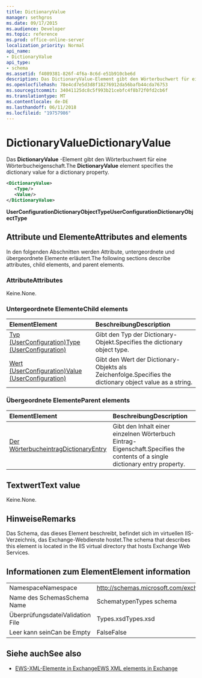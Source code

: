 ```yaml
---
title: DictionaryValue
manager: sethgros
ms.date: 09/17/2015
ms.audience: Developer
ms.topic: reference
ms.prod: office-online-server
localization_priority: Normal
api_name:
- DictionaryValue
api_type:
- schema
ms.assetid: f4089381-826f-4f6a-8c6d-e51b910cbe6d
description: Das DictionaryValue-Element gibt den Wörterbuchwert für eine Wörterbucheigenschaft.
ms.openlocfilehash: 78e4cd7e5d3d8f18276912da56bafb44cda76753
ms.sourcegitcommit: 34041125dc8c5f993b21cebfc4f8b72f0fd2cb6f
ms.translationtype: MT
ms.contentlocale: de-DE
ms.lasthandoff: 06/11/2018
ms.locfileid: "19757986"
---
```

# <a name="dictionaryvalue"></a><span data-ttu-id="fbf3c-103">DictionaryValue</span><span class="sxs-lookup"><span data-stu-id="fbf3c-103">DictionaryValue</span></span>

<span data-ttu-id="fbf3c-104">Das **DictionaryValue** -Element gibt den Wörterbuchwert für eine Wörterbucheigenschaft.</span><span class="sxs-lookup"><span data-stu-id="fbf3c-104">The **DictionaryValue** element specifies the dictionary value for a dictionary property.</span></span> 
  
```xml
<DictionaryValue>
   <Type/>
   <Value/>
</DictionaryValue>
```

 <span data-ttu-id="fbf3c-105">**UserConfigurationDictionaryObjectType**</span><span class="sxs-lookup"><span data-stu-id="fbf3c-105">**UserConfigurationDictionaryObjectType**</span></span>
## <a name="attributes-and-elements"></a><span data-ttu-id="fbf3c-106">Attribute und Elemente</span><span class="sxs-lookup"><span data-stu-id="fbf3c-106">Attributes and elements</span></span>

<span data-ttu-id="fbf3c-107">In den folgenden Abschnitten werden Attribute, untergeordnete und übergeordnete Elemente erläutert.</span><span class="sxs-lookup"><span data-stu-id="fbf3c-107">The following sections describe attributes, child elements, and parent elements.</span></span>
  
### <a name="attributes"></a><span data-ttu-id="fbf3c-108">Attribute</span><span class="sxs-lookup"><span data-stu-id="fbf3c-108">Attributes</span></span>

<span data-ttu-id="fbf3c-109">Keine.</span><span class="sxs-lookup"><span data-stu-id="fbf3c-109">None.</span></span>
  
### <a name="child-elements"></a><span data-ttu-id="fbf3c-110">Untergeordnete Elemente</span><span class="sxs-lookup"><span data-stu-id="fbf3c-110">Child elements</span></span>

|<span data-ttu-id="fbf3c-111">**Element**</span><span class="sxs-lookup"><span data-stu-id="fbf3c-111">**Element**</span></span>|<span data-ttu-id="fbf3c-112">**Beschreibung**</span><span class="sxs-lookup"><span data-stu-id="fbf3c-112">**Description**</span></span>|
|:-----|:-----|
|[<span data-ttu-id="fbf3c-113">Typ (UserConfiguration)</span><span class="sxs-lookup"><span data-stu-id="fbf3c-113">Type (UserConfiguration)</span></span>](type-userconfiguration.md) <br/> |<span data-ttu-id="fbf3c-114">Gibt den Typ der Dictionary-Objekt.</span><span class="sxs-lookup"><span data-stu-id="fbf3c-114">Specifies the dictionary object type.</span></span>  <br/> |
|[<span data-ttu-id="fbf3c-115">Wert (UserConfiguration)</span><span class="sxs-lookup"><span data-stu-id="fbf3c-115">Value (UserConfiguration)</span></span>](value-userconfiguration.md) <br/> |<span data-ttu-id="fbf3c-116">Gibt den Wert der Dictionary-Objekts als Zeichenfolge.</span><span class="sxs-lookup"><span data-stu-id="fbf3c-116">Specifies the dictionary object value as a string.</span></span>  <br/> |
   
### <a name="parent-elements"></a><span data-ttu-id="fbf3c-117">Übergeordnete Elemente</span><span class="sxs-lookup"><span data-stu-id="fbf3c-117">Parent elements</span></span>

|<span data-ttu-id="fbf3c-118">**Element**</span><span class="sxs-lookup"><span data-stu-id="fbf3c-118">**Element**</span></span>|<span data-ttu-id="fbf3c-119">**Beschreibung**</span><span class="sxs-lookup"><span data-stu-id="fbf3c-119">**Description**</span></span>|
|:-----|:-----|
|[<span data-ttu-id="fbf3c-120">Der Wörterbucheintrag</span><span class="sxs-lookup"><span data-stu-id="fbf3c-120">DictionaryEntry</span></span>](dictionaryentry.md) <br/> |<span data-ttu-id="fbf3c-121">Gibt den Inhalt einer einzelnen Wörterbuch Eintrag-Eigenschaft.</span><span class="sxs-lookup"><span data-stu-id="fbf3c-121">Specifies the contents of a single dictionary entry property.</span></span>  <br/> |
   
## <a name="text-value"></a><span data-ttu-id="fbf3c-122">Textwert</span><span class="sxs-lookup"><span data-stu-id="fbf3c-122">Text value</span></span>

<span data-ttu-id="fbf3c-123">Keine.</span><span class="sxs-lookup"><span data-stu-id="fbf3c-123">None.</span></span>
  
## <a name="remarks"></a><span data-ttu-id="fbf3c-124">Hinweise</span><span class="sxs-lookup"><span data-stu-id="fbf3c-124">Remarks</span></span>

<span data-ttu-id="fbf3c-125">Das Schema, das dieses Element beschreibt, befindet sich im virtuellen IIS-Verzeichnis, das Exchange-Webdienste hostet.</span><span class="sxs-lookup"><span data-stu-id="fbf3c-125">The schema that describes this element is located in the IIS virtual directory that hosts Exchange Web Services.</span></span>
  
## <a name="element-information"></a><span data-ttu-id="fbf3c-126">Informationen zum Element</span><span class="sxs-lookup"><span data-stu-id="fbf3c-126">Element information</span></span>

|||
|:-----|:-----|
|<span data-ttu-id="fbf3c-127">Namespace</span><span class="sxs-lookup"><span data-stu-id="fbf3c-127">Namespace</span></span>  <br/> |http://schemas.microsoft.com/exchange/services/2006/types  <br/> |
|<span data-ttu-id="fbf3c-128">Name des Schemas</span><span class="sxs-lookup"><span data-stu-id="fbf3c-128">Schema Name</span></span>  <br/> |<span data-ttu-id="fbf3c-129">Schematypen</span><span class="sxs-lookup"><span data-stu-id="fbf3c-129">Types schema</span></span>  <br/> |
|<span data-ttu-id="fbf3c-130">Überprüfungsdatei</span><span class="sxs-lookup"><span data-stu-id="fbf3c-130">Validation File</span></span>  <br/> |<span data-ttu-id="fbf3c-131">Types.xsd</span><span class="sxs-lookup"><span data-stu-id="fbf3c-131">Types.xsd</span></span>  <br/> |
|<span data-ttu-id="fbf3c-132">Leer kann sein</span><span class="sxs-lookup"><span data-stu-id="fbf3c-132">Can be Empty</span></span>  <br/> |<span data-ttu-id="fbf3c-133">False</span><span class="sxs-lookup"><span data-stu-id="fbf3c-133">False</span></span>  <br/> |
   
## <a name="see-also"></a><span data-ttu-id="fbf3c-134">Siehe auch</span><span class="sxs-lookup"><span data-stu-id="fbf3c-134">See also</span></span>

- [<span data-ttu-id="fbf3c-135">EWS-XML-Elemente in Exchange</span><span class="sxs-lookup"><span data-stu-id="fbf3c-135">EWS XML elements in Exchange</span></span>](ews-xml-elements-in-exchange.md)

